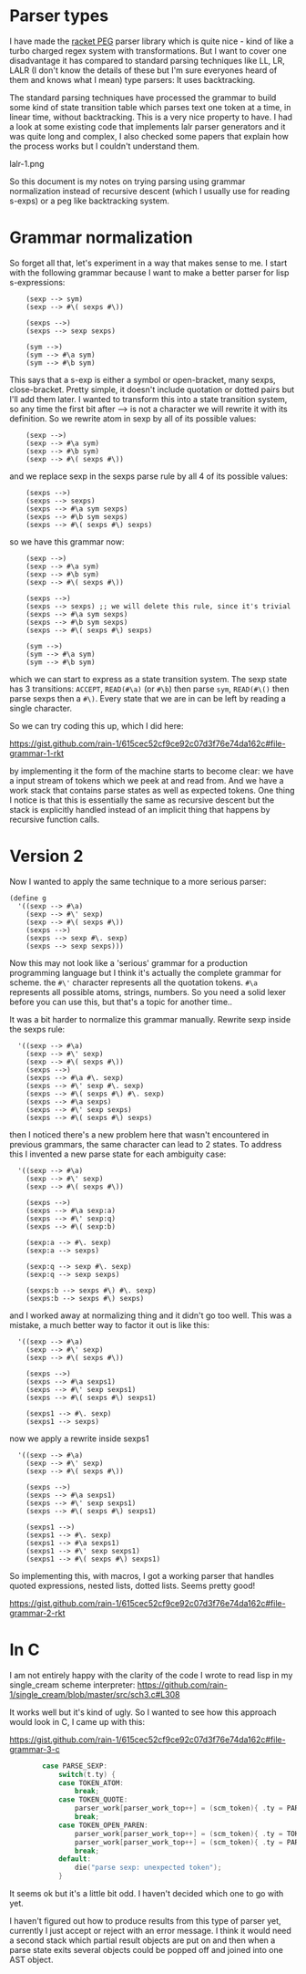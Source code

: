 # Parser types

I have made the [racket PEG](https://docs.racket-lang.org/peg/index.html) parser library which is quite nice - kind of like a turbo charged regex system with transformations. But I want to cover one disadvantage it has compared to standard parsing techniques like LL, LR, LALR (I don't know the details of these but I'm sure everyones heard of them and knows what I mean) type parsers: It uses backtracking.

The standard parsing techniques have processed the grammar to build some kind of state transition table which parses text one token at a time, in linear time, without backtracking. This is a very nice property to have. I had a look at some existing code that implements lalr parser generators and it was quite long and complex, I also checked some papers that explain how the process works but I couldn't understand them.

lalr-1.png

So this document is my notes on trying parsing using grammar normalization instead of recursive descent (which I usually use for reading s-exps) or a peg like backtracking system.

# Grammar normalization

So forget all that, let's experiment in a way that makes sense to me. I start with the following grammar because I want to make a better parser for lisp s-expressions:

```
    (sexp --> sym)
    (sexp --> #\( sexps #\))

    (sexps -->)
    (sexps --> sexp sexps)
    
    (sym -->)
    (sym --> #\a sym)
    (sym --> #\b sym)
```

This says that a s-exp is either a symbol or open-bracket, many sexps, close-bracket. Pretty simple, it doesn't include quotation or dotted pairs but I'll add them later. I wanted to transform this into a state transition system, so any time the first bit after --> is not a character we will rewrite it with its definition. So we rewrite atom in sexp by all of its possible values:

```
    (sexp -->)
    (sexp --> #\a sym)
    (sexp --> #\b sym)
    (sexp --> #\( sexps #\))
```

and we replace sexp in the sexps parse rule by all 4 of its possible values:

```
    (sexps -->)
    (sexps --> sexps)
    (sexps --> #\a sym sexps)
    (sexps --> #\b sym sexps)
    (sexps --> #\( sexps #\) sexps)
```

so we have this grammar now:

```
    (sexp -->)
    (sexp --> #\a sym)
    (sexp --> #\b sym)
    (sexp --> #\( sexps #\))

    (sexps -->)
    (sexps --> sexps) ;; we will delete this rule, since it's trivial
    (sexps --> #\a sym sexps)
    (sexps --> #\b sym sexps)
    (sexps --> #\( sexps #\) sexps)
    
    (sym -->)
    (sym --> #\a sym)
    (sym --> #\b sym)
```

which we can start to express as a state transition system. The sexp state has 3 transitions: `ACCEPT`, `READ(#\a)` (or `#\b`) then parse `sym`, `READ(#\()` then parse sexps then a `#\)`. Every state that we are in can be left by reading a single character.

So we can try coding this up, which I did here:

https://gist.github.com/rain-1/615cec52cf9ce92c07d3f76e74da162c#file-grammar-1-rkt

by implementing it the form of the machine starts to become clear: we have a input stream of tokens which we peek at and read from. And we have a work stack that contains parse states as well as expected tokens. One thing I notice is that this is essentially the same as recursive descent but the stack is explicitly handled instead of an implicit thing that happens by recursive function calls.

# Version 2

Now I wanted to apply the same technique to a more serious parser:

```
(define g
  '((sexp --> #\a)
    (sexp --> #\' sexp)
    (sexp --> #\( sexps #\))
    (sexps -->)
    (sexps --> sexp #\. sexp)
    (sexps --> sexp sexps)))
```

Now this may not look like a 'serious' grammar for a production programming language but I think it's actually the complete grammar for scheme. the `#\'` character represents all the quotation tokens. `#\a` represents all possible atoms, strings, numbers. So you need a solid lexer before you can use this, but that's a topic for another time..

It was a bit harder to normalize this grammar manually. Rewrite sexp inside the sexps rule:

```
  '((sexp --> #\a)
    (sexp --> #\' sexp)
    (sexp --> #\( sexps #\))
    (sexps -->)
    (sexps --> #\a #\. sexp)
    (sexps --> #\' sexp #\. sexp)
    (sexps --> #\( sexps #\) #\. sexp)
    (sexps --> #\a sexps)
    (sexps --> #\' sexp sexps)
    (sexps --> #\( sexps #\) sexps)
```

then I noticed there's a new problem here that wasn't encountered in previous grammars, the same character can lead to 2 states. To address this I invented a new parse state for each ambiguity case:

```
  '((sexp --> #\a)
    (sexp --> #\' sexp)
    (sexp --> #\( sexps #\))

    (sexps -->)
    (sexps --> #\a sexp:a)
    (sexps --> #\' sexp:q)
    (sexps --> #\( sexp:b)

    (sexp:a --> #\. sexp)
    (sexp:a --> sexps)

    (sexp:q --> sexp #\. sexp)
    (sexp:q --> sexp sexps)

    (sexps:b --> sexps #\) #\. sexp)
    (sexps:b --> sexps #\) sexps)
```

and I worked away at normalizing thing and it didn't go too well. This was a mistake, a much better way to factor it out is like this:


```
  '((sexp --> #\a)
    (sexp --> #\' sexp)
    (sexp --> #\( sexps #\))

    (sexps -->)
    (sexps --> #\a sexps1)
    (sexps --> #\' sexp sexps1)
    (sexps --> #\( sexps #\) sexps1)

    (sexps1 --> #\. sexp)
    (sexps1 --> sexps)
```

now we apply a rewrite inside sexps1

```
  '((sexp --> #\a)
    (sexp --> #\' sexp)
    (sexp --> #\( sexps #\))

    (sexps -->)
    (sexps --> #\a sexps1)
    (sexps --> #\' sexp sexps1)
    (sexps --> #\( sexps #\) sexps1)

    (sexps1 -->)
    (sexps1 --> #\. sexp)
    (sexps1 --> #\a sexps1)
    (sexps1 --> #\' sexp sexps1)
    (sexps1 --> #\( sexps #\) sexps1)
```

So implementing this, with macros, I got a working parser that handles quoted expressions, nested lists, dotted lists. Seems pretty good!

https://gist.github.com/rain-1/615cec52cf9ce92c07d3f76e74da162c#file-grammar-2-rkt

# In C

I am not entirely happy with the clarity of the code I wrote to read lisp in my single_cream scheme interpreter: https://github.com/rain-1/single_cream/blob/master/src/sch3.c#L308

It works well but it's kind of ugly. So I wanted to see how this approach would look in C, I came up with this:

https://gist.github.com/rain-1/615cec52cf9ce92c07d3f76e74da162c#file-grammar-3-c

```c
		case PARSE_SEXP:
			switch(t.ty) {
			case TOKEN_ATOM:
				break;
			case TOKEN_QUOTE:
				parser_work[parser_work_top++] = (scm_token){ .ty = PARSE_SEXP };
				break;
			case TOKEN_OPEN_PAREN:
				parser_work[parser_work_top++] = (scm_token){ .ty = TOKEN_CLOSE_PAREN };
				parser_work[parser_work_top++] = (scm_token){ .ty = PARSE_SEXPS };
				break;
			default:
				die("parse sexp: unexpected token");
			}
```

It seems ok but it's a little bit odd. I haven't decided which one to go with yet.

I haven't figured out how to produce results from this type of parser yet, currently I just accept or reject with an error message. I think it would need a second stack which partial result objects are put on and then when a parse state exits several objects could be popped off and joined into one AST object.

